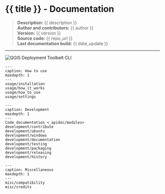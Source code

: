 # {{ title }} - Documentation

> **Description:** {{ description }}  
> **Author and contributors:** {{ author }}  
> **Version:** {{ version }}  
> **Source code:** {{ repo_url }}  
> **Last documentation build:** {{ date_update }}

----

![QGIS Deployment Toolbelt CLI](/static/qgis-deployment-toolbelt_cli_help.png)

```{toctree}
---
caption: How to use
maxdepth: 1
---
usage/installation
usage/how_it_works
usage/how_to_use
usage/settings
```

```{toctree}
---
caption: Development
maxdepth: 1
---
Code documentation <_apidoc/modules>
development/contribute
development/ubuntu
development/windows
development/documentation
development/testing
development/packaging
development/releasing
development/history
```

```{toctree}
---
caption: Miscellaneous
maxdepth: 1
---
misc/compatibility
misc/credits
```

